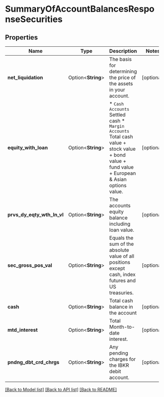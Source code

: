 # SummaryOfAccountBalancesResponseSecurities

## Properties

Name | Type | Description | Notes
------------ | ------------- | ------------- | -------------
**net_liquidation** | Option<**String**> | The basis for determining the price of the assets in your account. | [optional]
**equity_with_loan** | Option<**String**> | * `Cash Accounts` Settled cash  * `Margin Accounts` Total cash value + stock value + bond value + fund value + European & Asian options value.  | [optional]
**prvs_dy_eqty_wth_ln_vl** | Option<**String**> | The accounts equity balance including loan value. | [optional]
**sec_gross_pos_val** | Option<**String**> | Equals the sum of the absolute value of all positions except cash, index futures and US treasuries. | [optional]
**cash** | Option<**String**> | Total cash balance in the account | [optional]
**mtd_interest** | Option<**String**> | Total Month-to-date interest. | [optional]
**pndng_dbt_crd_chrgs** | Option<**String**> | Any pending charges for the IBKR debit account. | [optional]

[[Back to Model list]](../README.md#documentation-for-models) [[Back to API list]](../README.md#documentation-for-api-endpoints) [[Back to README]](../README.md)



